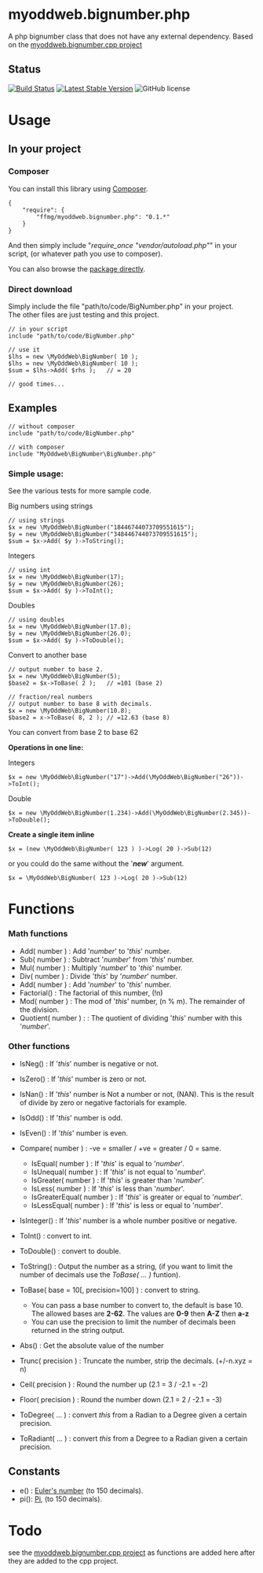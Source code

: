 # myoddweb.bignumber.php #
A php bignumber class that does not have any external dependency.
Based on the [myoddweb.bignumber.cpp project](https://github.com/FFMG/myoddweb.bignumber.cpp)

## Status ##
[![Build Status](https://travis-ci.org/FFMG/myoddweb.bignumber.php.svg?branch=master)](https://travis-ci.org/FFMG/myoddweb.classifier)
[![Latest Stable Version](https://img.shields.io/packagist/v/ffmg/myoddweb.bignumber.php.svg?style=flat-square)](https://packagist.org/packages/ffmg/myoddweb.bignumber.php)
![GitHub license](https://img.shields.io/badge/license-GPLv2-blue.svg)

# Usage #
## In your project ##
### Composer ###

You can install this library using [Composer](https://getcomposer.org/ "Getcomposer").

    {
        "require": {
            "ffmg/myoddweb.bignumber.php": "0.1.*"
        }
    }

And then simply include "*require_once "vendor/autoload.php"*" in your script, (or whatever path you use to composer).

You can also browse the [package directly](https://packagist.org/packages/ffmg/myoddweb.bignumber.php).

### Direct download ###

Simply include the file "path/to/code/BigNumber.php" in your project.    
The other files are just testing and this project.

    // in your script
    include "path/to/code/BigNumber.php"
   
    // use it
    $lhs = new \MyOddWeb\BigNumber( 10 );
    $lhs = new \MyOddWeb\BigNumber( 10 );
	$sum = $lhs->Add( $rhs );	// = 20

    // good times...

## Examples ##

    // without composer 
    include "path/to/code/BigNumber.php"

    // with composer
    include "MyOddweb\BigNumber\BigNumber.php"

### Simple usage: ###

See the various tests for more sample code.

Big numbers using strings

    // using strings
    $x = new \MyOddWeb\BigNumber("18446744073709551615");
    $y = new \MyOddWeb\BigNumber("348446744073709551615");
    $sum = $x->Add( $y )->ToString();

Integers

    // using int
    $x = new \MyOddWeb\BigNumber(17);
    $y = new \MyOddWeb\BigNumber(26);
    $sum = $x->Add( $y )->ToInt();

Doubles

    // using doubles
    $x = new \MyOddWeb\BigNumber(17.0);
    $y = new \MyOddWeb\BigNumber(26.0);
    $sum = $x->Add( $y )->ToDouble();

Convert to another base

    // output number to base 2.
    $x = new \MyOddWeb\BigNumber(5);
    $base2 = $x->ToBase( 2 );	// =101 (base 2)

    // fraction/real numbers
    // output number to base 8 with decimals.
    $x = new \MyOddWeb\BigNumber(10.8);
    $base2 = x->ToBase( 8, 2 );	// =12.63 (base 8)

You can convert from base 2 to base 62

**Operations in one line:**

Integers

    $x = new \MyOddWeb\BigNumber("17")->Add(\MyOddWeb\BigNumber("26"))->ToInt();

Double

    $x = new \MyOddWeb\BigNumber(1.234)->Add(\MyOddWeb\BigNumber(2.345))->ToDouble();

**Create a single item inline**
    
    $x = (new \MyOddWeb\BigNumber( 123 ) )->Log( 20 )->Sub(12)

or you could do the same without the '***new***' argument.

    $x = \MyOddWeb\BigNumber( 123 )->Log( 20 )->Sub(12)

# Functions #
### Math functions ###
- Add( number ) : Add '*number*' to '*this*' number.
- Sub( number ) : Subtract '*number*' from '*this*' number.
- Mul( number ) : Multiply '*number*' to '*this*' number.
- Div( number ) : Divide '*this*' by '*number*' number.
- Add( number ) : Add '*number*' to '*this*' number.
- Factorial() : The factorial of this number, (!n)
- Mod( number ) : The mod of '*this*' number, (n % m). The remainder of the division. 
- Quotient( number ) : : The quotient of dividing '*this*' number with this '*number*'.

### Other functions ###
- IsNeg() : If '*this*' number is negative or not.
- IsZero() : If '*this*' number is zero or not.
- IsNan() : If '*this*' number is Not a number or not, (NAN). This is the result of divide by zero or negative factorials for example.
- IsOdd() : If '*this*' number is odd.
- IsEven() : If '*this*' number is even.
- Compare( number ) : -ve = smaller / +ve = greater / 0 = same.
	- IsEqual( number ) : If '*this*' is equal to '*number*'.
	- IsUnequal( number ) : If '*this*' is not equal to '*number*'.
	- IsGreater( number ) : If '*this*' is greater than '*number*'.
	- IsLess( number ) : If '*this*' is less than '*number*'.
	- IsGreaterEqual( number ) : If '*this*' is greater or equal to '*number*'.
	- IsLessEqual( number ) : If '*this*' is less or equal to '*number*'.
- IsInteger() : If '*this*' number is a whole number positive or negative. 

- ToInt() : convert to int.
- ToDouble() : convert to double.
- ToString() : Output the number as a string, (if you want to limit the number of decimals use the *ToBase( ... )* funtion).
- ToBase( base = 10[, precision=100] ) : convert to string.
	- You can pass a base number to convert to, the default is base 10. The allowed bases are **2-62**. The values are **0-9** then **A-Z** then **a-z**
	- You can use the precision to limit the number of decimals been returned in the string output.  
- Abs() : Get the absolute value of the number
- Trunc( precision ) : Truncate the number, strip the decimals. (+/-n.xyz = n)
- Ceil( precision ) : Round the number up (2.1 = 3 / -2.1 = -2)
- Floor( precision ) : Round the number down (2.1 = 2 / -2.1 = -3)
    
- ToDegree( ... ) : convert *this* from a Radian to a Degree given a certain precision.  
- ToRadiant( ... ) : convert *this* from a Degree to a Radian given a certain precision.    

## Constants ##
- e() : [Euler's number](https://en.wikipedia.org/wiki/E_%28mathematical_constant%29) (to 150 decimals).
- pi(): [Pi](https://en.wikipedia.org/wiki/Pi), (to 150 decimals).

# Todo #

see the [myoddweb.bignumber.cpp project](https://github.com/FFMG/myoddweb.bignumber.cpp) as functions are added here after they are added to the cpp project.

